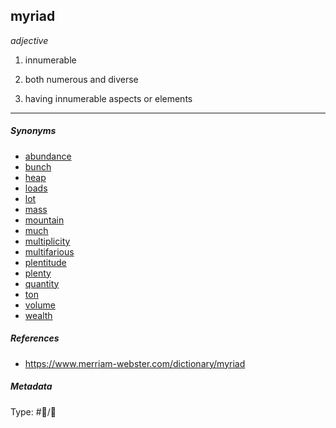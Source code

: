 ## myriad

*adjective*

1. innumerable

1. both numerous and diverse

1. having innumerable aspects or elements

---

##### Synonyms

* [abundance](abundance.md)
* [bunch](bunch.md)
* [heap](heap.md)
* [loads](loads.md)
* [lot](lot.md)
* [mass](mass.md)
* [mountain](mountain.md)
* [much](much.md)
* [multiplicity](multiplicity.md)
* [multifarious](multifarious.md)
* [plentitude](plentitude.md)
* [plenty](plenty.md)
* [quantity](quantity.md)
* [ton](ton.md)
* [volume](volume.md)
* [wealth](Wealth.md)

##### References

* https://www.merriam-webster.com/dictionary/myriad

##### Metadata

Type: #💬/💬 
